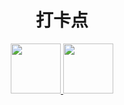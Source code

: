 <h1 align=center>打卡点</h1>

<div align=center>
    <a href="https://github.com/Ting-Code/Ting-Library-Monorepo" target="_blank">
        <img src="https://avatars.githubusercontent.com/u/56524782?v=4" width="80" height="80">
    </a>
    <a href="https://github.com/Ting-Code/Ting-Library-Monorepo" target="_blank">
        <img src="https://avatars.githubusercontent.com/u/56524782?v=4" width="80" height="80">
    </a>
</div>
